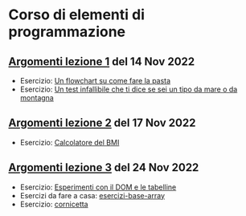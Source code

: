 # Corso di elementi di programmazione  

## [Argomenti lezione 1](1-intro-variabili-condizioni.md) del 14 Nov 2022  
- Esercizio: [Un flowchart su come fare la pasta](https://www.figma.com/file/k0M7EjNgv7DJxqu54JVWgg/Untitled?node-id=24%3A28)
- Esercizio: [Un test infallibile che ti dice se sei un tipo da mare o da montagna](https://github.com/lichfolky/elementi-js-2022/tree/main/test-mare-montagna/)
  
## [Argomenti lezione 2](2-logica-cicli.md) del 17 Nov 2022  
- Esercizio: [Calcolatore del BMI](https://github.com/lichfolky/elementi-js-2022/tree/main/bmi-calc/)

## [Argomenti lezione 3](3-arrays.md) del 24 Nov 2022   
- Esercizio: [Esperimenti con il DOM e le tabelline](https://github.com/lichfolky/elementi-js-2022/tree/main/lista-spesa-tabelline/)  
- Esercizi da fare a casa: [esercizi-base-array](https://github.com/lichfolky/elementi-js-2022/tree/main/esercizi-base-array/)
- Esercizio: [cornicetta](https://github.com/lichfolky/elementi-js-2022/tree/main/cornicetta/)